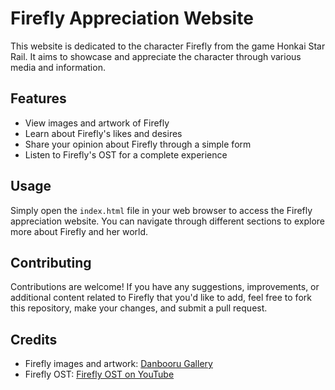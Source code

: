# Firefly Appreciation Website

This website is dedicated to the character Firefly from the game Honkai Star Rail. It aims to showcase and appreciate the character through various media and information.

## Features

- View images and artwork of Firefly
- Learn about Firefly's likes and desires
- Share your opinion about Firefly through a simple form
- Listen to Firefly's OST for a complete experience

## Usage

Simply open the `index.html` file in your web browser to access the Firefly appreciation website. You can navigate through different sections to explore more about Firefly and her world.

## Contributing

Contributions are welcome! If you have any suggestions, improvements, or additional content related to Firefly that you'd like to add, feel free to fork this repository, make your changes, and submit a pull request.

## Credits

- Firefly images and artwork: [Danbooru Gallery](https://danbooru.donmai.us/posts?tags=firefly_%28honkai%3A_star_rail%29+rating%3Ageneral+&z=5)
- Firefly OST: [Firefly OST on YouTube](https://www.youtube.com/watch?v=VUhRC8UzWZs)
